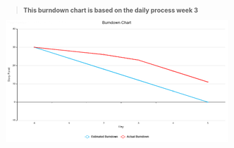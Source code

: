 >  **This burndown chart is based on the daily process week 3**

![](Images/Sprint%20Burndown%20Chart%203.png)
